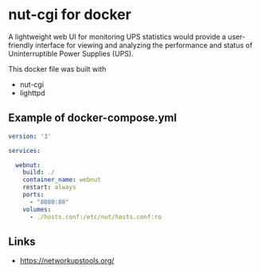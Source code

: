 # nut-cgi for docker

A lightweight web UI for monitoring UPS statistics would provide a user-friendly interface for viewing and analyzing the performance and status of Uninterruptible Power Supplies (UPS).

This docker file was built with
* nut-cgi
* lighttpd

## Example of docker-compose.yml

```yaml
version: '3'

services:

  webnut:
    build: ./
    container_name: webnut
    restart: always
    ports:
      - "8080:80"
    volumes:
      - ./hosts.conf:/etc/nut/hosts.conf:ro

```

## Links

* https://networkupstools.org/
